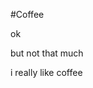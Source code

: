 #Coffee


ok












but not that much















i really like coffee















